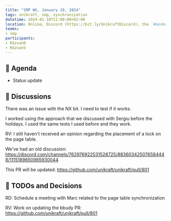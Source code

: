 ```yaml
---
title: "SMP WG, January 10, 2024"
tags: unikraft, smp, synchronization
datetime: 2024-01-10T11:00:00+02:00
location: Online, Discord (https://bit.ly/UnikraftDiscord), the `#monkey-business` voice channel
teams:
- smp
participants:
- RăzvanD
- RăzvanV
---
```


## :dart: Agenda

- Status update

## :closed_book: Discussions

There was an issue with the NX bit.
I need to test if it works.

I worked using the approach that we discussed with Sergiu before the holidays.
I used the same tests I used before and they work.

RV: I still haven't received an opinion regarding the placement of a lock on the page table.

We've had an old discussion: https://discord.com/channels/762976922531528725/883603425076584448/1115189650965930044

This PR will be updated: https://github.com/unikraft/unikraft/pull/801

## :wrench: TODOs and Decisions

RD: Schedule a meeting with Marc related to the page table synchronization

RV: Work on updating the bbudy PR: https://github.com/unikraft/unikraft/pull/801
